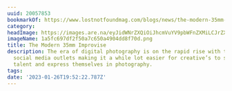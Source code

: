 ```yaml
---
uuid: 20057853
bookmarkOf: https://www.lostnotfoundmag.com/blogs/news/the-modern-35mm-improvise
category:
headImage: https://images.are.na/eyJidWNrZXQiOiJhcmVuYV9pbWFnZXMiLCJrZXkiOiIyMDA1Nzg1My9vcmlnaW5hbF8xYTVmYzY5N2RmMmY1MGE3YzY1MGE0OTA0ZGQ4ZjcwZC5wbmciLCJlZGl0cyI6eyJyZXNpemUiOnsid2lkdGgiOjEyMDAsImhlaWdodCI6MTIwMCwiZml0IjoiaW5zaWRlIiwid2l0aG91dEVubGFyZ2VtZW50Ijp0cnVlfSwid2VicCI6eyJxdWFsaXR5Ijo5MH0sImpwZWciOnsicXVhbGl0eSI6OTB9LCJyb3RhdGUiOm51bGx9fQ==?bc=0
imageName: 1a5fc697df2f50a7c650a4904dd8f70d.png
title: The Modern 35mm Improvise
description: The era of digital photography is on the rapid rise with technology and
  social media outlets making it a while lot easier for creative’s to showcase their
  talent and express themselves in photography.
tags:
date: '2023-01-26T19:52:22.787Z'
---
```

